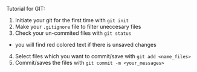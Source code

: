 Tutorial for GIT:

1. Initiate your git for the first time with `git init`
2. Make your `.gitignore` file to filter uneccesary files
3. Check your un-commited files with `git status`
  - you will find red colored text if there is unsaved changes
4. Select files which you want to commit/save with `git add <name_files>`
5. Commit/saves the files with `git commit -m <your_messages>`